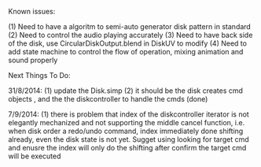 Known issues:

(1) Need to have a algoritm to semi-auto generator disk pattern in standard
(2) Need to control the audio playing accurately
(3) Need to have back side of the disk, use CircularDiskOutput.blend in DiskUV to modify
(4) Need to add state machine to control the flow of operation, mixing animation and sound properly

Next Things To Do:

31/8/2014:
(1) update the Disk.simp
(2) it should be the disk creates cmd objects , and the the diskcontroller to handle the cmds (done)

7/9/2014:
(1) there is problem that index of the diskcontroller iterator is not elegantly mechanized and not supporting the middle cancel function, i.e. when disk order a redo/undo command, index immediately done shifting already, even the disk state is not yet. Sugget using looking for target cmd and enusre the index will only do the shifting after confirm the target cmd will be executed

